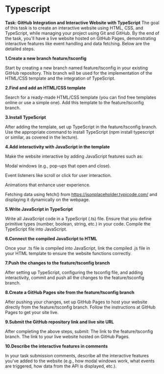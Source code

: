 # Typescript
**Task: GitHub Integration and Interactive Website with TypeScript**
The goal of this task is to create an interactive website using HTML, CSS, and TypeScript, while managing your project using Git and GitHub. By the end of the task, you'll have a live website hosted on GitHub Pages, demonstrating interactive features like event handling and data fetching. Below are the detailed steps.

**1.Create a new branch feature/tsconfig**

Start by creating a new branch named feature/tsconfig in your existing GitHub repository. This branch will be used for the implementation of the HTML/CSS template and the integration of TypeScript.

**2.Find and add an HTML/CSS template**

Search for a ready-made HTML/CSS template (you can find free templates online or use a simple one). Add this template to the feature/tsconfig branch.

**3.Install TypeScript**

After adding the template, set up TypeScript in the feature/tsconfig branch. Use the appropriate command to install TypeScript (npm install typescript or similar, as covered in the lecture).

**4.Add interactivity with JavaScript in the template**

Make the website interactive by adding JavaScript features such as:

Modal windows (e.g., pop-ups that open and close).

Event listeners like scroll or click for user interaction.

Animations that enhance user experience.

Fetching data using fetch() from https://jsonplaceholder.typicode.com/ and displaying it dynamically on the webpage.


**5.Write JavaScript in TypeScript**

Write all JavaScript code in a TypeScript (.ts) file. Ensure that you define primitive types (number, boolean, string, etc.) in your code. Compile the TypeScript file into JavaScript.

**6.Connect the compiled JavaScript to HTML**

Once your .ts file is compiled into JavaScript, link the compiled .js file in your HTML template to ensure the website functions correctly.

**7.Push the changes to the feature/tsconfig branch**

After setting up TypeScript, configuring the tsconfig file, and adding interactivity, commit and push all the changes to the feature/tsconfig branch.

**8.Create a GitHub Pages site from the feature/tsconfig branch**

After pushing your changes, set up GitHub Pages to host your website directly from the feature/tsconfig branch. Follow the instructions at GitHub Pages to get your site live.

**9.Submit the GitHub repository link and live site URL**

After completing the above steps, submit:
The link to the feature/tsconfig branch.
The link to your live website hosted on GitHub Pages.

**10.Describe the interactive features in comments**

In your task submission comments, describe all the interactive features you've added to the website (e.g., how modal windows work, what events are triggered, how data from the API is displayed, etc.).
